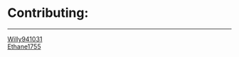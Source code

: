# Contributing:
***
[Willy941031](https://github.com/willy941031)  
[Ethane1755](https://github.com/Ethane1755)
